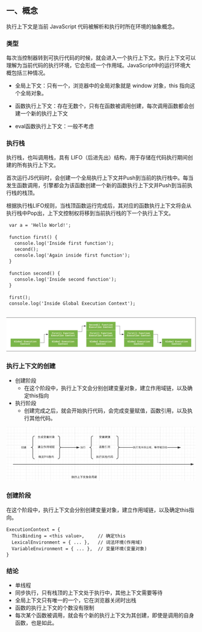## 一、概念
执行上下文是当前 JavaScript 代码被解析和执行时所在环境的抽象概念。

### 类型

每次当控制器转到可执行代码的时候，就会进入一个执行上下文。执行上下文可以理解为当前代码的执行环境，它会形成一个作用域。JavaScript中的运行环境大概包括三种情况。

* 全局上下文：只有一个，浏览器中的全局对象就是 window 对象，this 指向这个全局对象。

* 函数执行上下文：存在无数个，只有在函数被调用创建，每次调用函数都会创建一个新的执行上下文

* eval函数执行上下文：一般不考虑


### 执行栈

 执行栈，也叫调用栈，具有 LIFO（后进先出）结构，用于存储在代码执行期间创建的所有执行上下文。   

首次运行JS代码时，会创建一个全局执行上下文并Push到当前的执行栈中。每当发生函数调用，引擎都会为该函数创建一个新的函数执行上下文并Push到当前执行栈的栈顶。

根据执行栈LIFO规则，当栈顶函数运行完成后，其对应的函数执行上下文将会从执行栈中Pop出，上下文控制权将移到当前执行栈的下一个执行上下文。


```
 var a = 'Hello World!';
 
 function first() {  
   console.log('Inside first function');  
   second();  
   console.log('Again inside first function');  
 }
 
 function second() {  
   console.log('Inside second function');  
 }
 
 first();  
 console.log('Inside Global Execution Context');


```

![Image text](../images/002/3.png)


### 执行上下文的创建
* 创建阶段
  * 在这个阶段中，执行上下文会分别创建变量对象，建立作用域链，以及确定this指向
* 执行阶段
  * 创建完成之后，就会开始执行代码，会完成变量赋值，函数引用，以及执行其他代码。

![Image text](../images/002/4.png)


### 创建阶段
在这个阶段中，执行上下文会分别创建变量对象，建立作用域链，以及确定this指向。
```$xslt
ExecutionContext = {  
  ThisBinding = <this value>,     // 确定this 
  LexicalEnvironment = { ... },   // 词法环境(作用域)
  VariableEnvironment = { ... },  // 变量环境(变量对象)
}
```
### 结论

* 单线程
* 同步执行，只有栈顶的上下文处于执行中，其他上下文需要等待
* 全局上下文只有唯一的一个，它在浏览器关闭时出栈
* 函数的执行上下文的个数没有限制
* 每次某个函数被调用，就会有个新的执行上下文为其创建，即使是调用的自身函数，也是如此。
